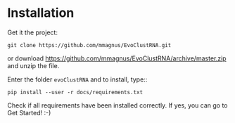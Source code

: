 # Installation

Get it the project:

    git clone https://github.com/mmagnus/EvoClustRNA.git

or download <https://github.com/mmagnus/EvoClustRNA/archive/master.zip> and unzip the file.

Enter the folder `evoClustRNA` and to install, type::

    pip install --user -r docs/requirements.txt

Check if all requirements have been installed correctly. If yes, you can go to Get Started! :-)

